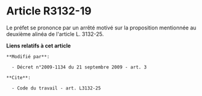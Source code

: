 # Article R3132-19

Le préfet se prononce par un arrêté motivé sur la proposition mentionnée au deuxième alinéa de l'article L. 3132-25.

**Liens relatifs à cet article**

	**Modifié par**:

	  - Décret n°2009-1134 du 21 septembre 2009 - art. 3

	**Cite**:

	  - Code du travail - art. L3132-25

